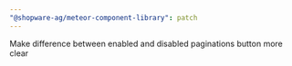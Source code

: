 ```yaml
---
"@shopware-ag/meteor-component-library": patch
---
```


Make difference between enabled and disabled paginations button more clear
